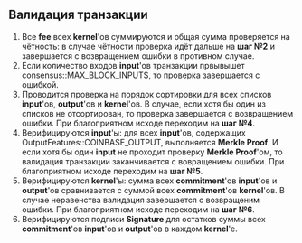 
## Валидация транзакции
1. Все **fee** всех **kernel**'ов суммируются и общая сумма проверяется на чётность: в случае чётности проверка идёт дальше на **шаг №2** и завершается с возвращением ошибки в противном случае.
2. Если количество входов **input**'ов транзакции првывышет consensus::MAX_BLOCK_INPUTS, то проверка завершается с ошибкой.
3. Проводится проверка на порядок сортировки для всех списков **input**'ов, **output**'ов и **kernel**'ов. В случае, если хотя бы один из списков не отсортирован, то проверка завершается с возвращением ошибки. При благоприятном исходе переходим на **шаг №4**.
4. Верифицируются **input**'ы: для всех **input**'ов, содержащих OutputFeatures::COINBASE_OUTPUT, выполняется **Merkle Proof**. И если хотя бы один **input** не проходит проверку **Merkle Proof**'ом, то валидация транзакции заканчивается с вовращением ошибки. При благоприятном исходе переходим на **шаг №5**.
5. Верифицируются **kernel**'ы: сумма всех **commitment**'ов **input**'ов и **output**'ов сравнивается с суммой всех **commitment**'ов **kernel**'ов. В случае неравенства валидация завершается с возвращеним ошибки. При благоприятном исходе переходим на **шаг №6**.
6. Верифицируются подписи **Signature** для остатков суммы всех **commitment**'ов **input**'ов и **output**'ов в каждом **kernel**'e.
